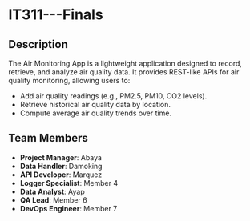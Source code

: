 # IT311---Finals
## Description
The Air Monitoring App is a lightweight application designed to record, retrieve, and analyze air quality data. 
It provides REST-like APIs for air quality monitoring, allowing users to:
- Add air quality readings (e.g., PM2.5, PM10, CO2 levels).
- Retrieve historical air quality data by location.
- Compute average air quality trends over time.
## Team Members
- **Project Manager**: Abaya
- **Data Handler**: Damoking
- **API Developer**: Marquez 
- **Logger Specialist**: Member 4
- **Data Analyst**: Ayap
- **QA Lead**: Member 6
- **DevOps Engineer**: Member 7
